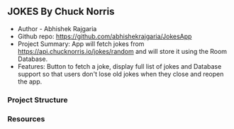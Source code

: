 ## JOKES By Chuck Norris


 - Author - Abhishek Rajgaria
 - Github repo: https://github.com/abhishekrajgaria/JokesApp
 - Project Summary: App will fetch jokes from https://api.chucknorris.io/jokes/random and will store it using the Room Database.
 - Features: Button to fetch a joke, display full list of jokes and Database support so that users don't lose old jokes when they close and reopen the app.

### Project Structure

### Resources